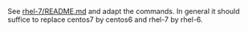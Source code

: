 See [rhel-7/README.md](../rhel-7/README.md) and adapt the commands. In
general it should suffice to replace centos7 by centos6 and rhel-7 by rhel-6.


